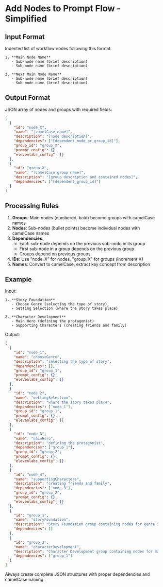 # Add Nodes to Prompt Flow - Simplified

## Input Format

Indented list of workflow nodes following this format:

```
1. **Main Node Name**
   - Sub-node name (brief description)
   - Sub-node name (brief description)

2. **Next Main Node Name**
   - Sub-node name (brief description)
   - Sub-node name (brief description)
```

## Output Format

JSON array of nodes and groups with required fields:

```json
[
  {
    "id": "node_X",
    "name": "[camelCase name]",
    "description": "[node description]",
    "dependencies": ["[dependent_node_or_group_id]"],
    "group_id": "group_X",
    "prompt_config": {},
    "elevenlabs_config": {}
  },
  {
    "id": "group_X",
    "name": "[camelCase group name]",
    "description": "[group description and contained nodes]",
    "dependencies": ["[dependent_group_id]"]
  }
]
```

## Processing Rules

1. **Groups**: Main nodes (numbered, bold) become groups with camelCase names
2. **Nodes**: Sub-nodes (bullet points) become individual nodes with camelCase names
3. **Dependencies**:
   - Each sub-node depends on the previous sub-node in its group
   - First sub-node in a group depends on the previous group
   - Groups depend on previous groups
4. **IDs**: Use "node_X" for nodes, "group_X" for groups (increment X)
5. **Names**: Convert to camelCase, extract key concept from description

## Example

Input:

```
1. **Story Foundation**
   - Choose Genre (selecting the type of story)
   - Setting Selection (where the story takes place)

2. **Character Development**
   - Main Hero (defining the protagonist)
   - Supporting Characters (creating friends and family)
```

Output:

```json
[
  {
    "id": "node_1",
    "name": "chooseGenre",
    "description": "selecting the type of story",
    "dependencies": [],
    "group_id": "group_1",
    "prompt_config": {},
    "elevenlabs_config": {}
  },
  {
    "id": "node_2",
    "name": "settingSelection",
    "description": "where the story takes place",
    "dependencies": ["node_1"],
    "group_id": "group_1",
    "prompt_config": {},
    "elevenlabs_config": {}
  },
  {
    "id": "node_3",
    "name": "mainHero",
    "description": "defining the protagonist",
    "dependencies": ["group_1"],
    "group_id": "group_2",
    "prompt_config": {},
    "elevenlabs_config": {}
  },
  {
    "id": "node_4",
    "name": "supportingCharacters",
    "description": "creating friends and family",
    "dependencies": ["node_3"],
    "group_id": "group_2",
    "prompt_config": {},
    "elevenlabs_config": {}
  },
  {
    "id": "group_1",
    "name": "storyFoundation",
    "description": "Story Foundation group containing nodes for genre selection and setting selection",
    "dependencies": []
  },
  {
    "id": "group_2",
    "name": "characterDevelopment",
    "description": "Character Development group containing nodes for main hero and supporting characters",
    "dependencies": ["group_1"]
  }
]
```

Always create complete JSON structures with proper dependencies and camelCase naming.

